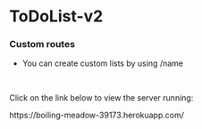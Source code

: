 # ToDoList-v2

<h3>Custom routes</h3>
<ul>
  <li>You can create custom lists by using /name</li>
</ul>
<br>
<p>Click on the link below to view the server running:</p>
<p>https://boiling-meadow-39173.herokuapp.com/</p>
